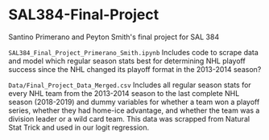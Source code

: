 # SAL384-Final-Project
 Santino Primerano and Peyton Smith's final project for SAL 384

`SAL384_Final_Project_Primerano_Smith.ipynb`
Includes code to scrape data and model which regular season stats best for determining NHL playoff success since the NHL changed its playoff format in the 2013-2014 season?

`Data/Final_Project_Data_Merged.csv`
Includes all regular season stats for every NHL team from the 2013-2014 season to the last complete NHL season (2018-2019) and dummy variables for whether a team won a playoff series, whether they had home-ice advantage, and whether the team was a division leader or a wild card team. This data was scrapped from Natural Stat Trick and used in our logit regression.
